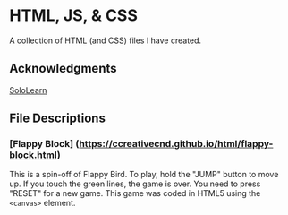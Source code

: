 # HTML, JS, & CSS
A collection of HTML (and CSS) files I have created.

## Acknowledgments
[SoloLearn](https://www.sololearn.com/)


## File Descriptions
### [Flappy Block] (https://ccreativecnd.github.io/html/flappy-block.html)
This is a spin-off of Flappy Bird. To play, hold the "JUMP" button to move up. If you touch the green lines, the game is over. You need to press "RESET" for a new game. This game was coded in HTML5 using the `<canvas>` element.

